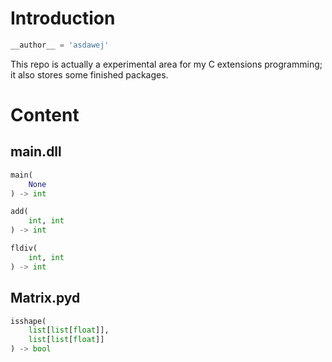 # Introduction

```Python
__author__ = 'asdawej'
```

This repo is actually a experimental area for my C extensions programming; it also stores some finished packages.

# Content

## main.dll

```Python
main(
    None
) -> int

add(
    int, int
) -> int

fldiv(
    int, int
) -> int
```

## Matrix.pyd

```Python
isshape(
    list[list[float]],
    list[list[float]]
) -> bool
```
